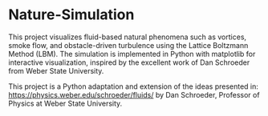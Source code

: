 # Nature-Simulation
This project visualizes fluid-based natural phenomena such as vortices, smoke flow, and obstacle-driven turbulence using the Lattice Boltzmann Method (LBM).
The simulation is implemented in Python with matplotlib for interactive visualization, inspired by the excellent work of Dan Schroeder from Weber State University.

This project is a Python adaptation and extension of the ideas presented in:
https://physics.weber.edu/schroeder/fluids/
by Dan Schroeder, Professor of Physics at Weber State University.
